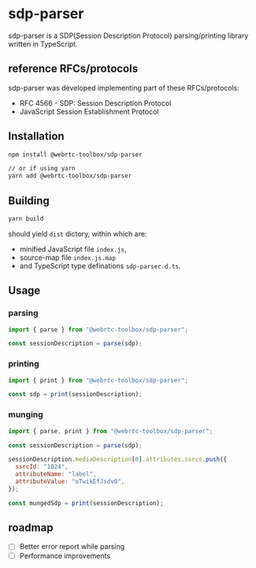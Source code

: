 # sdp-parser

sdp-parser is a SDP(Session Description Protocol) parsing/printing library written in TypeScript.

## reference RFCs/protocols

sdp-parser was developed implementing part of these RFCs/protocols:

- RFC 4566 - SDP: Session Description Protocol
- JavaScript Session Establishment Protocol

## Installation

```sh
npm install @webrtc-toolbox/sdp-parser

// or if using yarn
yarn add @webrtc-toolbox/sdp-parser
```

## Building

```sh
yarn build
```

should yield `dist` dictory, within which are:

- minified JavaScript file `index.js`,
- source-map file `index.js.map`
- and TypeScript type definations `sdp-parser.d.ts`.

## Usage
### parsing

```javascript
import { parse } from "@webrtc-toolbox/sdp-parser";

const sessionDescription = parse(sdp);
```

### printing

```javascript
import { print } from "@webrtc-toolbox/sdp-parser";

const sdp = print(sessionDescription);
```

### munging

```javascript
import { parse, print } from "@webrtc-toolbox/sdp-parser";

const sessionDescription = parse(sdp);

sessionDescription.mediaDescription[0].attributes.ssrcs.push({
  ssrcId: "1024",
  attributeName: "label",
  attributeValue: "oTwikEfJsdv0",
});

const mungedSdp = print(sessionDescription);
```

## roadmap

- [ ] Better error report while parsing
- [ ] Performance improvements
